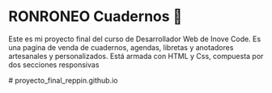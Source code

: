 <h1>RONRONEO Cuadernos 📔</h1>
<p>Este es mi proyecto final del curso de Desarrollador Web de Inove Code. Es una pagina de venda de cuadernos, agendas, libretas y anotadores artesanales y personalizados. Está armada con HTML y Css, compuesta por dos secciones responsivas</p>
# proyecto_final_reppin.github.io
